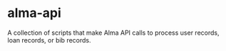 # alma-api

A collection of scripts that make Alma API calls to process user records, loan records, or bib records. 
